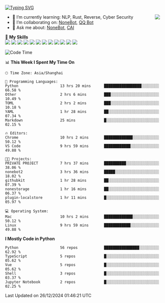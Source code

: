 [![Typing SVG](https://readme-typing-svg.herokuapp.com?size=25&duration=2500&color=8C43EA&vCenter=true&width=200&height=40&lines=Hi+there+%F0%9F%91%8B%F0%9F%8F%BB;I'm+yanyongyu)](https://git.io/typing-svg)

<a href="#">
  <img align="right" src="https://github-readme-stats.vercel.app/api?username=yanyongyu&count_private=true&show_icons=true&bg_color=15,f2f7fd,E0EAFC" />
</a>

- 🌱 I’m currently learning: NLP, Rust, Reverse, Cyber Security
- 👯 I’m collaborating on: [NoneBot](https://github.com/nonebot), [QQ Bot](https://github.com/Mrs4s/go-cqhttp)
- 💬 Ask me about: [NoneBot](https://github.com/nonebot), [CAI](https://github.com/cscs181/CAI)

🌟 **My Skills**  
![](https://img.shields.io/badge/-Python-3e74a2?style=flat-square&logo=Python&logoColor=fff)
![](https://img.shields.io/badge/-TypeScript-3178C6?style=flat-square&logo=TypeScript&logoColor=fff)
![](https://img.shields.io/badge/-Vue-4fc08d?style=flat-square&logo=Vue.js&logoColor=fff)
![](https://img.shields.io/badge/-React-2d98ce?style=flat-square&logo=React&logoColor=fff)
![](https://img.shields.io/badge/-FastAPI-009688?style=flat-square&logo=FastAPI&logoColor=fff)
![](https://img.shields.io/badge/-Linux-000000?style=flat-square&logo=Linux&logoColor=fff)
![](https://img.shields.io/badge/-Docker-2496ED?style=flat-square&logo=Docker&logoColor=fff)
![](https://img.shields.io/badge/-Kubernetes-326CE5?style=flat-square&logo=Kubernetes&logoColor=fff)
![](https://img.shields.io/badge/-GitHub%20Actions-2088FF?style=flat-square&logo=GitHubActions&logoColor=fff)
![](https://img.shields.io/badge/-PostgreSQL-4169E1?style=flat-square&logo=PostgreSQL&logoColor=fff)
![](https://img.shields.io/badge/-Redis-DC382D?style=flat-square&logo=Redis&logoColor=fff)
![](https://img.shields.io/badge/-MongoDB-47A248?style=flat-square&logo=MongoDB&logoColor=fff)

<!--START_SECTION:waka-->
![Code Time](http://img.shields.io/badge/Code%20Time-7%2C040%20hrs%2040%20mins-blue)

📊 **This Week I Spent My Time On** 

```text
🕑︎ Time Zone: Asia/Shanghai

💬 Programming Languages: 
Python                   13 hrs 20 mins      █████████████████░░░░░░░░   66.58 % 
Other                    2 hrs 6 mins        ███░░░░░░░░░░░░░░░░░░░░░░   10.49 % 
TOML                     2 hrs 2 mins        ███░░░░░░░░░░░░░░░░░░░░░░   10.18 % 
YAML                     1 hr 28 mins        ██░░░░░░░░░░░░░░░░░░░░░░░   07.34 % 
Markdown                 25 mins             █░░░░░░░░░░░░░░░░░░░░░░░░   02.15 % 

🔥 Editors: 
Chrome                   10 hrs 2 mins       █████████████░░░░░░░░░░░░   50.12 % 
VS Code                  9 hrs 59 mins       ████████████░░░░░░░░░░░░░   49.88 % 

🐱‍💻 Projects: 
PRIVATE PROJECT          7 hrs 37 mins       ██████████░░░░░░░░░░░░░░░   38.06 % 
nonebot2                 3 hrs 36 mins       █████░░░░░░░░░░░░░░░░░░░░   18.02 % 
githubkit                1 hr 28 mins        ██░░░░░░░░░░░░░░░░░░░░░░░   07.39 % 
nonestorage              1 hr 16 mins        ██░░░░░░░░░░░░░░░░░░░░░░░   06.37 % 
plugin-localstore        1 hr 11 mins        █░░░░░░░░░░░░░░░░░░░░░░░░   05.97 % 

💻 Operating System: 
Mac                      10 hrs 2 mins       █████████████░░░░░░░░░░░░   50.12 % 
Linux                    9 hrs 59 mins       ████████████░░░░░░░░░░░░░   49.88 % 
```

**I Mostly Code in Python** 

```text
Python                   56 repos            ████████████████░░░░░░░░░   62.92 % 
TypeScript               5 repos             █░░░░░░░░░░░░░░░░░░░░░░░░   05.62 % 
Vue                      5 repos             █░░░░░░░░░░░░░░░░░░░░░░░░   05.62 % 
Shell                    3 repos             █░░░░░░░░░░░░░░░░░░░░░░░░   03.37 % 
Jupyter Notebook         2 repos             █░░░░░░░░░░░░░░░░░░░░░░░░   02.25 % 
```




 Last Updated on 26/12/2024 01:46:21 UTC
<!--END_SECTION:waka-->
